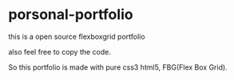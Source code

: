 # porsonal-portfolio
this is a open source flexboxgrid portfolio

also feel free to copy the code.

So this portfolio is made with pure css3 html5, FBG(Flex Box Grid).

